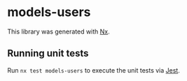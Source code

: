 # models-users

This library was generated with [Nx](https://nx.dev).

## Running unit tests

Run `nx test models-users` to execute the unit tests via [Jest](https://jestjs.io).
